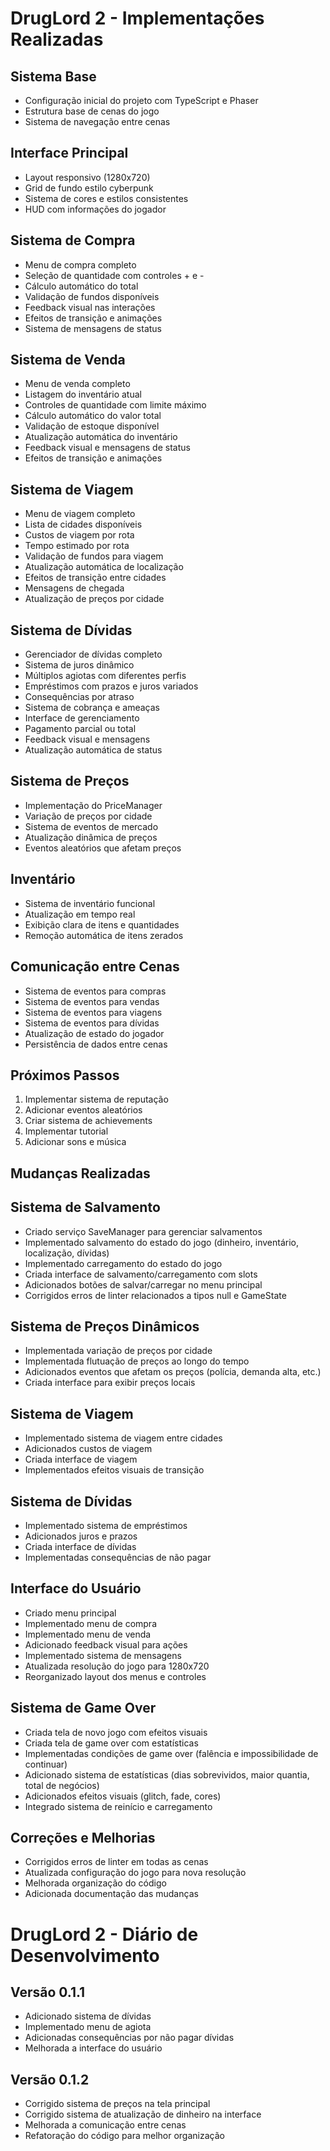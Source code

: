 # DrugLord 2 - Implementações Realizadas

## Sistema Base

- Configuração inicial do projeto com TypeScript e Phaser
- Estrutura base de cenas do jogo
- Sistema de navegação entre cenas

## Interface Principal

- Layout responsivo (1280x720)
- Grid de fundo estilo cyberpunk
- Sistema de cores e estilos consistentes
- HUD com informações do jogador

## Sistema de Compra

- Menu de compra completo
- Seleção de quantidade com controles + e -
- Cálculo automático do total
- Validação de fundos disponíveis
- Feedback visual nas interações
- Efeitos de transição e animações
- Sistema de mensagens de status

## Sistema de Venda

- Menu de venda completo
- Listagem do inventário atual
- Controles de quantidade com limite máximo
- Cálculo automático do valor total
- Validação de estoque disponível
- Atualização automática do inventário
- Feedback visual e mensagens de status
- Efeitos de transição e animações

## Sistema de Viagem

- Menu de viagem completo
- Lista de cidades disponíveis
- Custos de viagem por rota
- Tempo estimado por rota
- Validação de fundos para viagem
- Atualização automática de localização
- Efeitos de transição entre cidades
- Mensagens de chegada
- Atualização de preços por cidade

## Sistema de Dívidas

- Gerenciador de dívidas completo
- Sistema de juros dinâmico
- Múltiplos agiotas com diferentes perfis
- Empréstimos com prazos e juros variados
- Consequências por atraso
- Sistema de cobrança e ameaças
- Interface de gerenciamento
- Pagamento parcial ou total
- Feedback visual e mensagens
- Atualização automática de status

## Sistema de Preços

- Implementação do PriceManager
- Variação de preços por cidade
- Sistema de eventos de mercado
- Atualização dinâmica de preços
- Eventos aleatórios que afetam preços

## Inventário

- Sistema de inventário funcional
- Atualização em tempo real
- Exibição clara de itens e quantidades
- Remoção automática de itens zerados

## Comunicação entre Cenas

- Sistema de eventos para compras
- Sistema de eventos para vendas
- Sistema de eventos para viagens
- Sistema de eventos para dívidas
- Atualização de estado do jogador
- Persistência de dados entre cenas

## Próximos Passos

1. Implementar sistema de reputação
2. Adicionar eventos aleatórios
3. Criar sistema de achievements
4. Implementar tutorial
5. Adicionar sons e música

## Mudanças Realizadas

## Sistema de Salvamento

- Criado serviço SaveManager para gerenciar salvamentos
- Implementado salvamento do estado do jogo (dinheiro, inventário, localização, dívidas)
- Implementado carregamento do estado do jogo
- Criada interface de salvamento/carregamento com slots
- Adicionados botões de salvar/carregar no menu principal
- Corrigidos erros de linter relacionados a tipos null e GameState

## Sistema de Preços Dinâmicos

- Implementada variação de preços por cidade
- Implementada flutuação de preços ao longo do tempo
- Adicionados eventos que afetam os preços (polícia, demanda alta, etc.)
- Criada interface para exibir preços locais

## Sistema de Viagem

- Implementado sistema de viagem entre cidades
- Adicionados custos de viagem
- Criada interface de viagem
- Implementados efeitos visuais de transição

## Sistema de Dívidas

- Implementado sistema de empréstimos
- Adicionados juros e prazos
- Criada interface de dívidas
- Implementadas consequências de não pagar

## Interface do Usuário

- Criado menu principal
- Implementado menu de compra
- Implementado menu de venda
- Adicionado feedback visual para ações
- Implementado sistema de mensagens
- Atualizada resolução do jogo para 1280x720
- Reorganizado layout dos menus e controles

## Sistema de Game Over

- Criada tela de novo jogo com efeitos visuais
- Criada tela de game over com estatísticas
- Implementadas condições de game over (falência e impossibilidade de continuar)
- Adicionado sistema de estatísticas (dias sobrevividos, maior quantia, total de negócios)
- Adicionados efeitos visuais (glitch, fade, cores)
- Integrado sistema de reinício e carregamento

## Correções e Melhorias

- Corrigidos erros de linter em todas as cenas
- Atualizada configuração do jogo para nova resolução
- Melhorada organização do código
- Adicionada documentação das mudanças

# DrugLord 2 - Diário de Desenvolvimento

## Versão 0.1.1

- Adicionado sistema de dívidas
- Implementado menu de agiota
- Adicionadas consequências por não pagar dívidas
- Melhorada a interface do usuário

## Versão 0.1.2

- Corrigido sistema de preços na tela principal
- Corrigido sistema de atualização de dinheiro na interface
- Melhorada a comunicação entre cenas
- Refatoração do código para melhor organização
